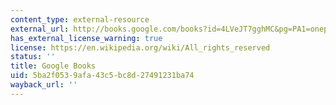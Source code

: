 ```yaml
---
content_type: external-resource
external_url: http://books.google.com/books?id=4LVeJT7gghMC&pg=PA1=onepage
has_external_license_warning: true
license: https://en.wikipedia.org/wiki/All_rights_reserved
status: ''
title: Google Books
uid: 5ba2f053-9afa-43c5-bc8d-27491231ba74
wayback_url: ''
---
```

